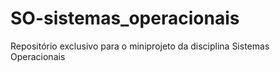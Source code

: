 # SO-sistemas_operacionais
Repositório exclusivo para o miniprojeto da disciplina  Sistemas Operacionais
